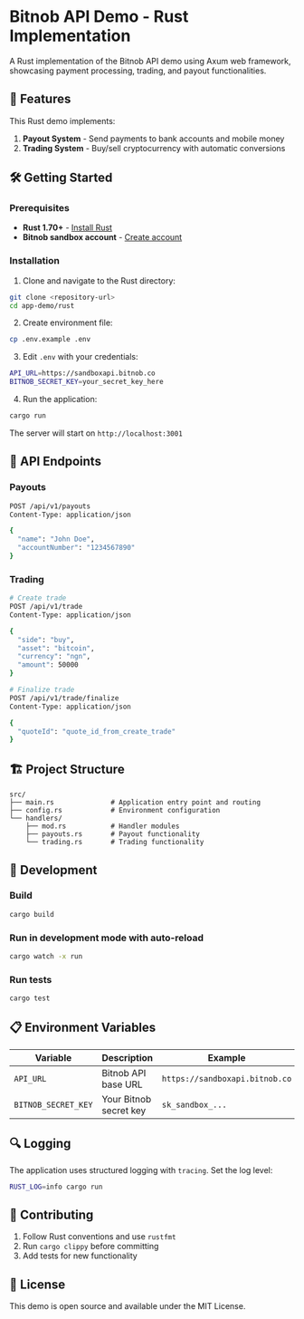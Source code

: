 # Bitnob API Demo - Rust Implementation

A Rust implementation of the Bitnob API demo using Axum web framework, showcasing payment processing, trading, and payout functionalities.

## 🚀 Features

This Rust demo implements:

1. **Payout System** - Send payments to bank accounts and mobile money
2. **Trading System** - Buy/sell cryptocurrency with automatic conversions

## 🛠️ Getting Started

### Prerequisites
- **Rust 1.70+** - [Install Rust](https://rustup.rs/)
- **Bitnob sandbox account** - [Create account](https://sandboxapp.bitnob.co/accounts/signup)

### Installation

1. Clone and navigate to the Rust directory:
```bash
git clone <repository-url>
cd app-demo/rust
```

2. Create environment file:
```bash
cp .env.example .env
```

3. Edit `.env` with your credentials:
```bash
API_URL=https://sandboxapi.bitnob.co
BITNOB_SECRET_KEY=your_secret_key_here
```

4. Run the application:
```bash
cargo run
```

The server will start on `http://localhost:3001`

## 📡 API Endpoints

### Payouts
```bash
POST /api/v1/payouts
Content-Type: application/json

{
  "name": "John Doe",
  "accountNumber": "1234567890"
}
```

### Trading
```bash
# Create trade
POST /api/v1/trade
Content-Type: application/json

{
  "side": "buy",
  "asset": "bitcoin",
  "currency": "ngn",
  "amount": 50000
}

# Finalize trade
POST /api/v1/trade/finalize
Content-Type: application/json

{
  "quoteId": "quote_id_from_create_trade"
}
```

## 🏗️ Project Structure

```
src/
├── main.rs              # Application entry point and routing
├── config.rs            # Environment configuration
└── handlers/
    ├── mod.rs           # Handler modules
    ├── payouts.rs       # Payout functionality
    └── trading.rs       # Trading functionality
```

## 🔧 Development

### Build
```bash
cargo build
```

### Run in development mode with auto-reload
```bash
cargo watch -x run
```

### Run tests
```bash
cargo test
```

## 📋 Environment Variables

| Variable | Description | Example |
|----------|-------------|---------|
| `API_URL` | Bitnob API base URL | `https://sandboxapi.bitnob.co` |
| `BITNOB_SECRET_KEY` | Your Bitnob secret key | `sk_sandbox_...` |

## 🔍 Logging

The application uses structured logging with `tracing`. Set the log level:

```bash
RUST_LOG=info cargo run
```

## 🤝 Contributing

1. Follow Rust conventions and use `rustfmt`
2. Run `cargo clippy` before committing
3. Add tests for new functionality

## 📄 License

This demo is open source and available under the MIT License.